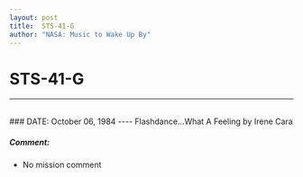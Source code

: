 ```yaml
---
layout: post
title:  STS-41-G
author: "NASA: Music to Wake Up By"
---
```


# STS-41-G
----
<br/>
### DATE: October 06, 1984
----
Flashdance...What A Feeling by Irene Cara

##### Comment:
* No mission comment
